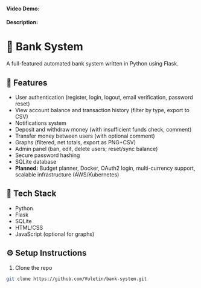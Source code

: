 #### Video Demo:  <URL HERE>

#### Description:

# 🏦 Bank System

A full-featured automated bank system written in Python using Flask.

## 🚀 Features

- User authentication (register, login, logout, email verification, password reset)
- View account balance and transaction history (filter by type, export to CSV)
- Notifications system
- Deposit and withdraw money (with insufficient funds check, comment)
- Transfer money between users (with optional comment)
- Graphs (filtered, net totals, export as PNG+CSV)
- Admin panel (ban, edit, delete users; reset/sync balance)
- Secure password hashing
- SQLite database
- **Planned:** Budget planner, Docker, OAuth2 login, multi-currency support, scalable infrastructure (AWS/Kubernetes)

## 📂 Tech Stack

- Python
- Flask
- SQLite
- HTML/CSS
- JavaScript (optional for graphs)

## ⚙️ Setup Instructions

1. Clone the repo  
```bash
git clone https://github.com/Vuletin/bank-system.git
